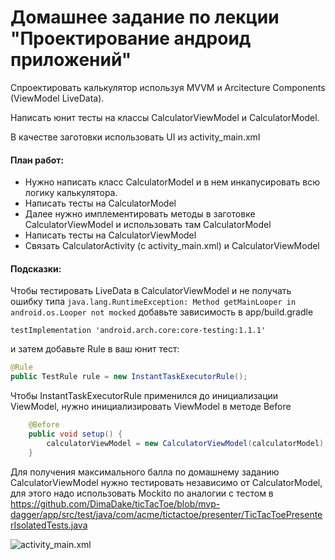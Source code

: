 # Домашнее задание по лекции "Проектирование андроид приложений"

Спроектировать калькулятор используя MVVM и Arcitecture Components (ViewModel LiveData). 

Написать юнит тесты на классы CalculatorViewModel и CalculatorModel. 

В качестве заготовки использовать UI из activity_main.xml

#### План работ:
* Нужно написать класс CalculatorModel и в нем инкапусировать всю логику калькулятора. 
* Написать тесты на CalculatorModel
* Далее нужно имплементировать методы в заготовке CalculatorViewModel и использовать там CalculatorModel
* Написать тесты на CalculatorViewModel
* Связать CalculatorActivity (с activity_main.xml)  и CalculatorViewModel

#### Подсказки:


Чтобы тестировать LiveData в CalculatorViewModel и не получать ошибку типа `java.lang.RuntimeException: Method getMainLooper in android.os.Looper not mocked` добавьте зависимость в app/build.gradle

`testImplementation 'android.arch.core:core-testing:1.1.1'`

и затем добавьте Rule в ваш юнит тест:
```java
@Rule
public TestRule rule = new InstantTaskExecutorRule();
```

Чтобы InstantTaskExecutorRule применился до инициализации ViewModel, нужно инициализировать ViewModel в методе Before

```java
    @Before
    public void setup() {
        calculatorViewModel = new CalculatorViewModel(сalculatorModel);
    }
```

Для получения максимального балла по домашнему заданию CalculatorViewModel нужно тестировать независимо от CalculatorModel, для этого надо использовать Mockito по аналогии с тестом в https://github.com/DimaDake/ticTacToe/blob/mvp-dagger/app/src/test/java/com/acme/tictactoe/presenter/TicTacToePresenterIsolatedTests.java

![activity_main.xml](Screenshot_20190425-135217.png)

